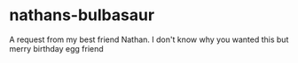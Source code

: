 # nathans-bulbasaur
A request from my best friend Nathan. I don't know why you wanted this but merry birthday egg friend
